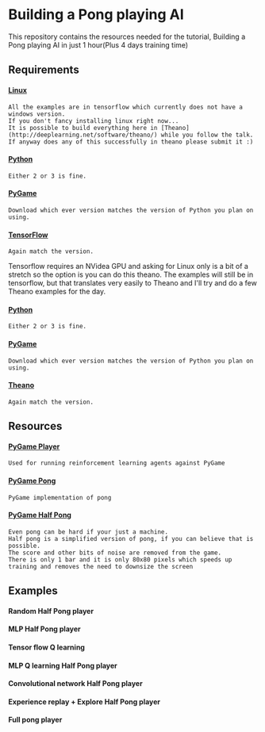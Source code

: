 # Building a Pong playing AI

This repository contains the resources needed for the tutorial, Building a Pong playing AI in just 1 hour(Plus 4 days training time)

## Requirements

#### [Linux](https://www.linuxmint.com/download.php)
    All the examples are in tensorflow which currently does not have a windows version. 
    If you don't fancy installing linux right now...
    It is possible to build everything here in [Theano](http://deeplearning.net/software/theano/) while you follow the talk.
    If anyway does any of this successfully in theano please submit it :)
#### [Python](https://www.python.org/downloads/)
    Either 2 or 3 is fine.
#### [PyGame](http://www.pygame.org/download.shtml)
    Download which ever version matches the version of Python you plan on using.
#### [TensorFlow](https://www.tensorflow.org/versions/r0.8/get_started/os_setup.html#download-and-setup)
    Again match the version.

Tensorflow requires an NVidea GPU and asking for Linux only is a bit of a stretch so the option is you can do this theano. The examples will still be in tensorflow, but that translates very easily to Theano and I'll try and do a few Theano examples for the day.

#### [Python](https://www.python.org/downloads/)
    Either 2 or 3 is fine.
#### [PyGame](http://www.pygame.org/download.shtml)
    Download which ever version matches the version of Python you plan on using.
#### [Theano](http://deeplearning.net/software/theano/install.html)
    Again match the version.


## Resources

#### [PyGame Player](https://github.com/DanielSlater/PyGamePlayer/blob/master/pygame_player.py)
    Used for running reinforcement learning agents against PyGame
#### [PyGame Pong](https://github.com/DanielSlater/PyGamePlayer/blob/master/games/pong.py)
    PyGame implementation of pong
#### [PyGame Half Pong](https://github.com/DanielSlater/PyGamePlayer/tree/master/games)
    Even pong can be hard if your just a machine. 
    Half pong is a simplified version of pong, if you can believe that is possible.
    The score and other bits of noise are removed from the game. 
    There is only 1 bar and it is only 80x80 pixels which speeds up training and removes the need to downsize the screen 

## Examples

#### Random Half Pong player
#### MLP Half Pong player
#### Tensor flow Q learning
#### MLP Q learning Half Pong player
#### Convolutional network Half Pong player
#### Experience replay + Explore Half Pong player
#### Full pong player
